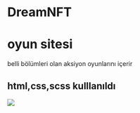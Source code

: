 # DreamNFT

<h1> oyun sitesi </h1>

<p> belli bölümleri olan aksiyon oyunlarını içerir </p>

<h2> html,css,scss kulllanıldı </h2>

![](ekran.gif)

